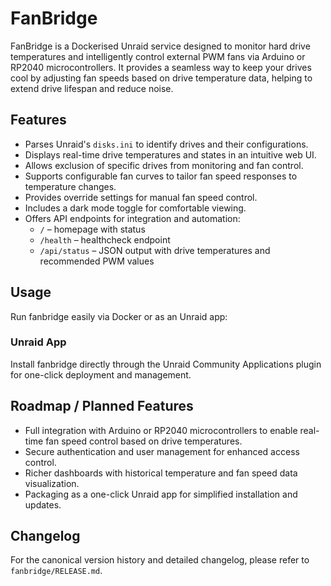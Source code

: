 # FanBridge

FanBridge is a Dockerised Unraid service designed to monitor hard drive temperatures and intelligently control external PWM fans via Arduino or RP2040 microcontrollers. It provides a seamless way to keep your drives cool by adjusting fan speeds based on drive temperature data, helping to extend drive lifespan and reduce noise.

## Features

- Parses Unraid's `disks.ini` to identify drives and their configurations.
- Displays real-time drive temperatures and states in an intuitive web UI.
- Allows exclusion of specific drives from monitoring and fan control.
- Supports configurable fan curves to tailor fan speed responses to temperature changes.
- Provides override settings for manual fan speed control.
- Includes a dark mode toggle for comfortable viewing.
- Offers API endpoints for integration and automation:
  - `/` – homepage with status
  - `/health` – healthcheck endpoint
  - `/api/status` – JSON output with drive temperatures and recommended PWM values

## Usage

Run fanbridge easily via Docker or as an Unraid app:


### Unraid App

Install fanbridge directly through the Unraid Community Applications plugin for one-click deployment and management.

## Roadmap / Planned Features

- Full integration with Arduino or RP2040 microcontrollers to enable real-time fan speed control based on drive temperatures.
- Secure authentication and user management for enhanced access control.
- Richer dashboards with historical temperature and fan speed data visualization.
- Packaging as a one-click Unraid app for simplified installation and updates.

## Changelog

For the canonical version history and detailed changelog, please refer to `fanbridge/RELEASE.md`.  

